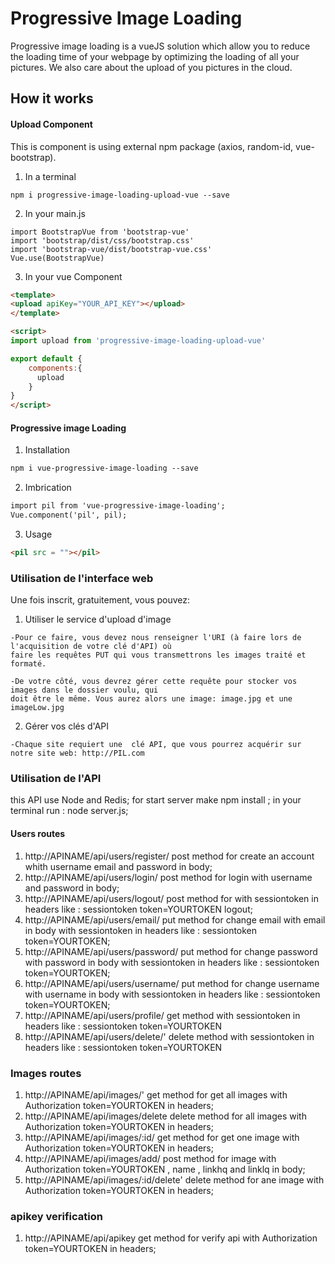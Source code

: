 # Progressive Image Loading

Progressive image loading is a vueJS solution which allow you to reduce the loading time of your webpage by optimizing the loading of all your pictures. We also care about the upload of you pictures in the cloud.

## How it works

#### Upload Component

This is component is using external npm package (axios, random-id, vue-bootstrap).

1. In a terminal

  ```
  npm i progressive-image-loading-upload-vue --save
  ```

2. In your main.js

  ```
  import BootstrapVue from 'bootstrap-vue'
  import 'bootstrap/dist/css/bootstrap.css'
  import 'bootstrap-vue/dist/bootstrap-vue.css'
  Vue.use(BootstrapVue)
  ```


3. In your vue Component

  ```html
<template>
  <upload apiKey="YOUR_API_KEY"></upload>
</template>

<script>
  import upload from 'progressive-image-loading-upload-vue'

  export default {
      components:{
        upload
      }
  }
</script>
  ```


#### Progressive image Loading

1. Installation

  ```html
  npm i vue-progressive-image-loading --save
  ```

2. Imbrication

  ```html
  import pil from 'vue-progressive-image-loading';
  Vue.component('pil', pil);
  ```

3. Usage

  ```html
  <pil src = ""></pil>
  ```

### Utilisation de l'interface web

Une fois inscrit, gratuitement, vous pouvez:
  1. Utiliser le service d'upload d'image

    -Pour ce faire, vous devez nous renseigner l'URI (à faire lors de l'acquisition de votre clé d'API) où
    faire les requêtes PUT qui vous transmettrons les images traité et formaté.

    -De votre côté, vous devrez gérer cette requête pour stocker vos images dans le dossier voulu, qui
    doit être le même. Vous aurez alors une image: image.jpg et une imageLow.jpg

  2. Gérer vos clés d'API

    -Chaque site requiert une  clé API, que vous pourrez acquérir sur notre site web: http://PIL.com
### Utilisation de l'API
this API use Node and Redis;
for start server make npm install ;
in your terminal run : node server.js;
#### Users routes


1. http://APINAME/api/users/register/ post method for create an account whith username email and password in body;
2. http://APINAME/api/users/login/ post method for login with username and password in body;
3. http://APINAME/api/users/logout/ post method for with sessiontoken in headers like : sessiontoken token=YOURTOKEN logout;
4. http://APINAME/api/users/email/ put method for change email with email in body with sessiontoken in headers like : sessiontoken  token=YOURTOKEN;
5. http://APINAME/api/users/password/ put method for change password with password in body with sessiontoken in headers like : sessiontoken  token=YOURTOKEN;
6. http://APINAME/api/users/username/ put method for change username with username in body with sessiontoken in headers like : sessiontoken  token=YOURTOKEN;
7. http://APINAME/api/users/profile/ get method with sessiontoken in headers like : sessiontoken  token=YOURTOKEN
8. http://APINAME/api/users/delete/' delete method with sessiontoken in headers like : sessiontoken token=YOURTOKEN
### Images routes
1. http://APINAME/api/images/' get method for get all images with Authorization token=YOURTOKEN in headers;
2. http://APINAME/api/images/delete delete method for  all images with Authorization token=YOURTOKEN in headers;
3. http://APINAME/api/images/:id/ get method for get one image with Authorization token=YOURTOKEN in headers;
4. http://APINAME/api/images/add/ post method for image with Authorization token=YOURTOKEN , name , linkhq and linklq in body;
5. http://APINAME/api/images/:id/delete'  delete method for ane image with Authorization token=YOURTOKEN in headers;
### apikey verification
1. http://APINAME/api/apikey get method for verify api with Authorization token=YOURTOKEN in headers;
